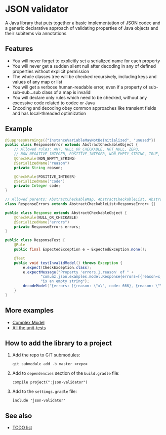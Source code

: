 # JSON validator

A Java library that puts together a basic implementation of JSON codec and a generic declarative approach of validating properties of Java objects and their subitems via annotations.

## Features
- You will never forget to explicitly set a serialized name for each property
- You will never get a sudden silent null after decoding in any of defined properties without explicit permission
- The whole classes tree will be checked recursively, including keys and values of any map or list
- You will get a verbose human-readable error, even if a property of sub-sub-sub...sub class of a map is invalid
- You will declare only rules which need to be checked, without any excessive code related to codec or Java
- Encoding and decoding obey common approaches like transient fields and has local-threaded optimization

## Example
```java
@SuppressWarnings({"InstanceVariableMayNotBeInitialized", "unused"})
public class ResponseError extends AbstractCheckableObject {
    // Allowed rules: ANY, NULL_OR_CHECKABLE, NOT_NULL, ZERO,
    // NON_NEGATIVE_INTEGER, POSITIVE_INTEGER, NON_EMPTY_STRING, TRUE, FALSE
    @CheckRule(NON_EMPTY_STRING)
    @SerializedName("reason")
    private String reason;

    @CheckRule(POSITIVE_INTEGER)
    @SerializedName("code")
    private Integer code;
}

// Allowed parents: AbstractCheckableMap, AbstractCheckableList, AbstractCheckableKeyValuePair
class ResponseErrors extends AbstractCheckableList<ResponseError> {}

public class Response extends AbstractCheckableObject {
    @CheckRule(NULL_OR_CHECKABLE)
    @SerializedName("errors")
    private ResponseErrors errors;
}

public class ResponseTest {
    @Rule
    public final ExpectedException e = ExpectedException.none();

    @Test
    public void testInvalidModel() throws Exception {
        e.expect(CheckException.class);
        e.expectMessage("Property 'errors.1.reason' of " +
                "com.mz.json.examples.model.Response{errors=[{reason=x, code=666}, {reason=, code=null}]} " +
                "is an empty string");
        decodeModel("{errors: [{reason: \"x\", code: 666}, {reason: \"\"}]}", Response.class);
    }
}
```

## More examples
* [Complex Model](src/test/java/com/mz/json/examples/ComplexResponseTest.java)
* [All the unit-tests](src/test/java/com/mz/json/validator/)

## How to add the library to a project
1. Add the repo to GIT submodules:

    `git submodule add -b master <repo>`

2. Add to `dependencies` section of the `build.gradle` file:

    `compile project(":json-validator")`

3. Add to the `settings.gradle` file:

    `include 'json-validator'`

## See also
* [TODO list](TODO.md)
